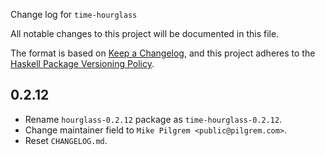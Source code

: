 Change log for `time-hourglass`

All notable changes to this project will be documented in this file.

The format is based on [Keep a Changelog](https://keepachangelog.com/en/1.0.0/),
and this project adheres to the
[Haskell Package Versioning Policy](https://pvp.haskell.org/).

## 0.2.12

* Rename `hourglass-0.2.12` package as `time-hourglass-0.2.12`.
* Change maintainer field to `Mike Pilgrem <public@pilgrem.com>`.
* Reset `CHANGELOG.md`.

